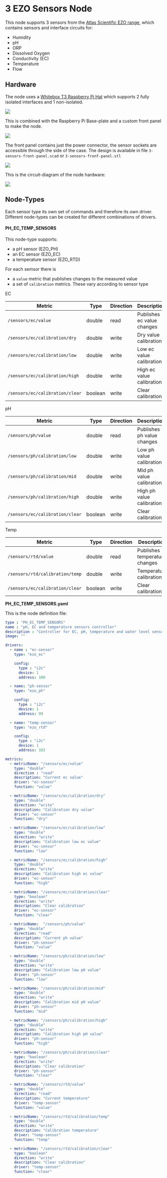 # 3 EZO Sensors Node

This node supports 3 sensors from the [Atlas Scientific EZO range](https://atlas-scientific.com/embedded-solutions/), which contains sensors and interface circuits for:

- Humidity
- pH
- ORP
- Dissolved Oxygen
- Conductivity (EC)
- Temperature
- Flow

## Hardware

The node uses a [Whitebox T3 Raspberry Pi Hat](https://www.whiteboxes.ch/shop/whitebox-t3-for-raspberry-pi/) which supports 2 fully isolated interfaces and 1 non-isolated.

![](images/whiteboxes-t3.png)



This is combined with the Raspberry Pi Base-plate and a custom front panel to make the node.

![](images/3-sensors-node.png)

The front panel contains just the power connector, the sensor sockets are accessible through the side of the case. The  design is available in file `3-sensors-front-panel.scad` or `3-sensors-fronf-panel.stl`

![](images/3-sensors-front-panel.png)



This is the circuit-diagram of the node hardware:



![](images/3-sensors-circuit.png)



## Node-Types

Each sensor type its own set of commands and therefore its own driver. Different node-types can be created for different combinations of drivers.

#### PH_EC_TEMP_SENSORS

This node-type supports:

- a pH sensor (EZO_PH)
- an EC sensor (EZO_EC)
- a temperature sensor (EZO_RTD)

For each semsor there is 

- a `value` metric that publishes changes to the measured value
- a set of `calibration` metrics. These vary according to sensor type

EC

| Metric                          | Type    | Direction | Description                |
| ------------------------------- | ------- | --------- | -------------------------- |
| `/sensors/ec/value`             | double  | read      | Publishes ec value changes |
| `/sensors/ec/calibration/dry`   | double  | write     | Dry value calibration      |
| `/sensors/ec/calibration/low`   | double  | write     | Low ec value  calibration  |
| `/sensors/ec/calibration/high`  | double  | write     | High ec value calibration  |
| `/sensors/ec/calibration/clear` | boolean | write     | Clear calibration          |



pH

| Metric                          | Type    | Direction | Description                |
| ------------------------------- | ------- | --------- | -------------------------- |
| `/sensors/ph/value`             | double  | read      | Publishes ph value changes |
| `/sensors/ph/calibration/low`   | double  | write     | Low  ph value calibration  |
| `/sensors/ph/calibration/mid`   | double  | write     | Mid ph value calibration   |
| `/sensors/ph/calibration/high`  | double  | write     | High ph value calibration  |
| `/sensors/ec/calibration/clear` | boolean | write     | Clear calibration          |



Temp

| Metric                          | Type    | Direction | Description                   |
| ------------------------------- | ------- | --------- | ----------------------------- |
| `/sensors/rtd/value`            | double  | read      | Publishes temperature changes |
| `/sensors/rtd/calibration/temp` | double  | write     | Temperature calibration       |
| `/sensors/ec/calibration/clear` | boolean | write     | Clear calibration             |



**PH_EC_TEMP_SENSORS.yaml**

This is the node definition file:

```yaml
type : "PH_EC_TEMP_SENSORS"
name : "pH, EC and temperature sensors controller"
description : "Controller for EC, pH, temperature and water level sensors"
image: ""

drivers:
  - name : "ec-sensor"
    type: "ezo_ec"

    config:
      type : "i2c"
      device: 1
      address: 100

  - name: "ph-sensor"
    type: "ezo_ph"

    config:
      type : "i2c"
      device: 1
      address: 99

  - name: "temp-sensor"
    type: "ezo_rtd"

    config:
      type : "i2c"
      device: 1
      address: 102

metrics:
  - metricName: "/sensors/ec/value"
    type: "double"
    direction : "read"
    description: "Current ec value"
    driver: "ec-sensor"
    function: "value"

  - metricName: "/sensors/ec/calibration/dry"
    type: "double"
    direction: "write"
    description: "Calibration dry value"
    driver: "ec-sensor"
    function: "dry"

  - metricName: "/sensors/ec/calibration/low"
    type: "double"
    direction: "write"
    description: "Calibration low ec value"
    driver: "ec-sensor"
    function: "low"

  - metricName: "/sensors/ec/calibration/high"
    type: "double"
    direction: "write"
    description: "Calibration high ec value"
    driver: "ec-sensor"
    function: "high"

  - metricName: "/sensors/ec/calibration/clear"
    type: "boolean"
    direction: "write"
    description: "Clear calibration"
    driver: "ec-sensor"
    function: "clear"

  - metricName:  "/sensors/ph/value"
    type: "double"
    direction: "read"
    description: "Current ph value"
    driver: "ph-sensor"
    function: "value"

  - metricName: "/sensors/ph/calibration/low"
    type: "double"
    direction: "write"
    description: "Calibration low pH value"
    driver: "ph-sensor"
    function: "low"

  - metricName: "/sensors/ph/calibration/mid"
    type: "double"
    direction: "write"
    description: "Calibration mid pH value"
    driver: "ph-sensor"
    function: "mid"

  - metricName: "/sensors/ph/calibration/high"
    type: "double"
    direction: "write"
    description: "Calibration high pH value"
    driver: "ph-sensor"
    function: "high"

  - metricName: "/sensors/ph/calibration/clear"
    type: "boolean"
    direction: "write"
    description: "Clear calibration"
    driver: "ph-sensor"
    function: "clear"

  - metricName: "/sensors/rtd/value"
    type: "double"
    direction: "read"
    description: "Current temperature"
    driver: "temp-sensor"
    function: "value"

  - metricName: "/sensors/rtd/calibration/temp"
    type: "double"
    direction: "write"
    description: "Calibration temperature"
    driver: "temp-sensor"
    function: "temp"

  - metricName: "/sensors/rtd/calibration/clear"
    type: "boolean"
    direction: "write"
    description: "Clear calibration"
    driver: "temp-sensor"
    function: "clear"

```

